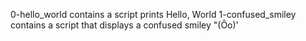 0-hello_world contains a script prints Hello, World
1-confused_smiley contains a script that displays a confused smiley "(Ôo)'
